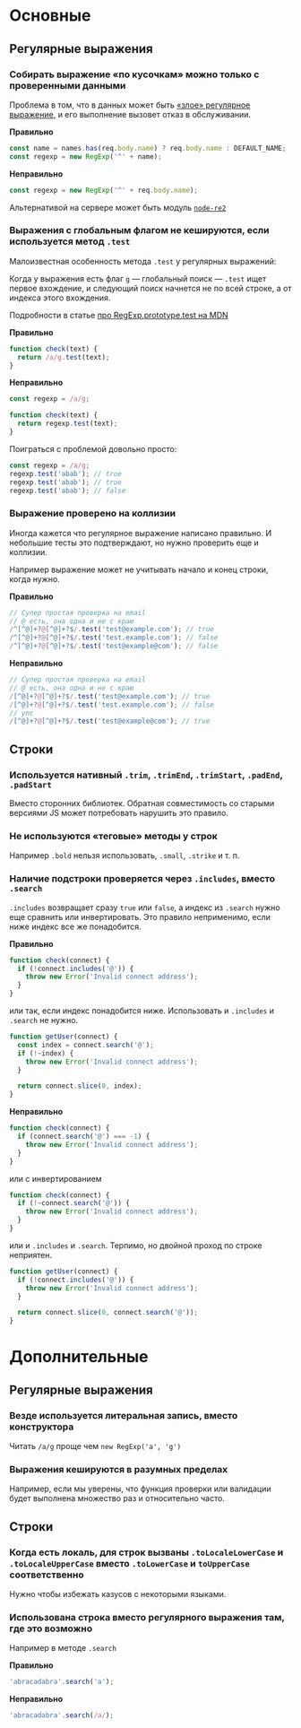 # Основные

## Регулярные выражения

### Собирать выражение «по кусочкам» можно только с проверенными данными
Проблема в том, что в данных может быть [«злое» регулярное выражение](https://en.wikipedia.org/wiki/ReDoS),
и его выполнение вызовет отказ в обслуживании.

**Правильно**

```js
const name = names.has(req.body.name) ? req.body.name : DEFAULT_NAME;
const regexp = new RegExp('^' + name);
```

**Неправильно**

```js
const regexp = new RegExp('^' + req.body.name);
```

Альтернативой на сервере может быть модуль [`node-re2`](https://github.com/uhop/node-re2)

### Выражения с глобальным флагом не кешируются, если используется метод `.test`
Малоизвестная особенность метода `.test` у регулярных выражений:

Когда у выражения есть флаг `g` — глобальный поиск
— `.test` ищет первое вхождение, и следующий поиск начнется
не по всей строке, а от индекса этого вхождения.

Подробности в статье [про RegExp.prototype.test на MDN](https://developer.mozilla.org/en-US/docs/Web/JavaScript/Reference/Global_Objects/RegExp/test#Using_test_on_a_regex_with_the_global_flag)

**Правильно**

```js
function check(text) {
  return /a/g.test(text);
}
```

**Неправильно**
```js
const regexp = /a/g;

function check(text) {
  return regexp.test(text);
}
```

Поиграться с проблемой довольно просто:
```js
const regexp = /a/g;
regexp.test('abab'); // true
regexp.test('abab'); // true
regexp.test('abab'); // false
```

### Выражение проверено на коллизии
Иногда кажется что регулярное выражение написано правильно.
И небольшие тесты это подтверждают, но нужно проверить еще
и коллизии.

Например выражение может не учитывать начало и конец строки, когда нужно.

**Правильно**
```js
// Супер простая проверка на email
// @ есть, она одна и не с краю
/^[^@]+?@[^@]+?$/.test('test@example.com'); // true
/^[^@]+?@[^@]+?$/.test('test.example.com'); // false
/^[^@]+?@[^@]+?$/.test('test@example@com'); // false
```

**Неправильно**
```js
// Супер простая проверка на email
// @ есть, она одна и не с краю
/[^@]+?@[^@]+?$/.test('test@example.com'); // true
/[^@]+?@[^@]+?$/.test('test.example.com'); // false
// упс
/[^@]+?@[^@]+?$/.test('test@example@com'); // true
```

## Строки

### Используется нативный `.trim`, `.trimEnd`, `.trimStart`, `.padEnd`, `.padStart`
Вместо сторонних библиотек.
Обратная совместимость со старыми версиями JS может потребовать нарушить это правило.

### Не используются «теговые» методы у строк
Например `.bold` нельзя использовать, `.small`, `.strike` и т. п.

### Наличие подстроки проверяется через `.includes`, вместо `.search`
`.includes` возвращает сразу `true` или `false`, а индекс из `.search` нужно еще сравнить или инвертировать.
Это правило неприменимо, если ниже индекс все же понадобится.

**Правильно**
```js
function check(connect) {
  if (!connect.includes('@')) {
    throw new Error('Invalid connect address');
  }
}
```
или так, если индекс понадобится ниже.
Использовать и `.includes` и `.search` не нужно.
```js
function getUser(connect) {
  const index = connect.search('@');
  if (!~index) {
    throw new Error('Invalid connect address');
  }

  return connect.slice(0, index);
}
```

**Неправильно**
```js
function check(connect) {
  if (connect.search('@') === -1) {
    throw new Error('Invalid connect address');
  }
}
```
или с инвертированием
```js
function check(connect) {
  if (!~connect.search('@')) {
    throw new Error('Invalid connect address');
  }
}
```
или и `.includes` и `.search`.
Терпимо, но двойной проход по строке неприятен.
```js
function getUser(connect) {
  if (!connect.includes('@')) {
    throw new Error('Invalid connect address');
  }

  return connect.slice(0, connect.search('@'));
}
```

# Дополнительные

## Регулярные выражения

### Везде используется литеральная запись, вместо конструктора
Читать `/a/g` проще чем `new RegExp('a', 'g')`

### Выражения кешируются в разумных пределах
Например, если мы уверены, что функция проверки или валидации
будет выполнена множество раз и относительно часто.

## Строки

### Когда есть локаль, для строк вызваны `.toLocaleLowerCase` и `.toLocaleUpperCase` вместо `.toLowerCase` и `toUpperCase` соответственно
Нужно чтобы избежать казусов с некоторыми языками.

### Использована строка вместо регулярного выражения там, где это возможно
Например в методе `.search`

**Правильно**
```js
'abracadabra'.search('a');
```

**Неправильно**
```js
'abracadabra'.search(/a/);
```

